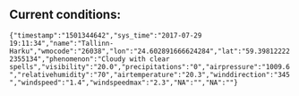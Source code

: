 ## Current conditions: 
 ``` {"timestamp":"1501344642","sys_time":"2017-07-29 19:11:34","name":"Tallinn-Harku","wmocode":"26038","lon":"24.602891666624284","lat":"59.398122222355134","phenomenon":"Cloudy with clear spells","visibility":"20.0","precipitations":"0","airpressure":"1009.6","relativehumidity":"70","airtemperature":"20.3","winddirection":"345","windspeed":"1.4","windspeedmax":"2.3","NA":"","NA":""} ```
